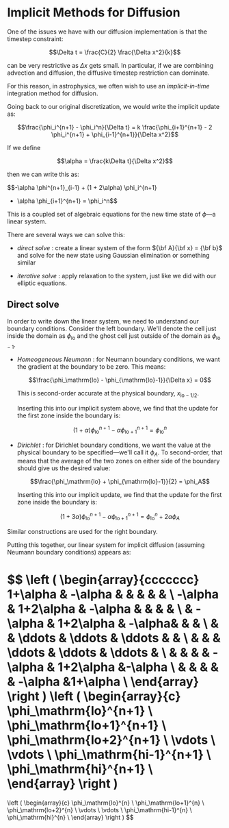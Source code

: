 # Implicit Methods for Diffusion

One of the issues we have with our diffusion implementation is that the timestep constraint:

$$\Delta t = \frac{C}{2} \frac{\Delta x^2}{k}$$

can be very restrictive as $\Delta x$ gets small.  In particular, if we are combining advection and diffusion,
the diffusive timestep restriction can dominate.

For this reason, in astrophysics, we often wish to use an _implicit-in-time_
integration method for diffusion.

Going back to our original discretization, we would write the implicit update as:

$$\frac{\phi_i^{n+1} - \phi_i^n}{\Delta t}
 = k \frac{\phi_{i+1}^{n+1} - 2 \phi_i^{n+1} + \phi_{i-1}^{n+1}}{\Delta x^2}$$
 
If we define

$$\alpha = \frac{k\Delta t}{\Delta x^2}$$

then we can write this as:

$$-\alpha \phi^{n+1}_{i-1} + (1 + 2\alpha) \phi_i^{n+1}
- \alpha \phi_{i+1}^{n+1} = \phi_i^n$$

This is a coupled set of algebraic equations for the new time state of $\phi$&mdash;a linear system.

There are several ways we can solve this:

* _direct solve_ : create a linear system of the form ${\bf A}{\bf x} = {\bf b}$
  and solve for the new state using Gaussian elimination or something similar
  
* _iterative solve_ : apply relaxation to the system, just like we did with our
  elliptic equations.
  

## Direct solve

In order to write down the linear system, we need to understand our boundary
conditions.  Consider the left boundary.  We'll denote the cell just inside
the domain as $\phi_\mathrm{lo}$ and the ghost cell just outside of the domain
as $\phi_{\mathrm{lo}-1}$.

* _Homeogeneous Neumann_ : for Neumann boundary conditions, we want the
  gradient at the boundary to be zero.  This means:
  
  $$\frac{\phi_\mathrm{lo} - \phi_{\mathrm{lo}-1}}{\Delta x} = 0$$
  
  This is second-order accurate at the physical boundary, $x_{\mathrm{lo}-1/2}$.
  
  Inserting this into our implicit system above, we find that the update for
  the first zone inside the boundary is:
  
  $$(1 + \alpha) \phi_\mathrm{lo}^{n+1} - \alpha \phi_{\mathrm{lo}+1}^{n+1} = \phi_\mathrm{lo}^n$$
  
* _Dirichlet_ : for Dirichlet boundary conditions, we want the value at the
  physical boundary to be specified&mdash;we'll call it $\phi_A$.  To second-order, that means that the
  average of the two zones on either side of the boundary should give us
  the desired value:
  
  $$\frac{\phi_\mathrm{lo} + \phi_{\mathrm{lo}-1}}{2} = \phi_A$$
  
  Inserting this into our implicit update, we find that the update for the first
  zone inside the boundary is:
  
  $$(1 + 3\alpha) \phi_\mathrm{lo}^{n+1} - \alpha \phi_{\mathrm{lo}+1}^{n+1} = \phi_\mathrm{lo}^n + 2 \alpha \phi_A$$
  
Similar constructions are used for the right boundary.

Putting this together, our linear system for implicit diffusion (assuming Neumann boundary conditions) appears as:

$$
\left (
\begin{array}{ccccccc}
1+\alpha &   -\alpha &           &        &         &           &          \\
-\alpha  & 1+2\alpha & -\alpha   &        &         &           &          \\
         & -\alpha   & 1+2\alpha & -\alpha&         &           &          \\
         &           & \ddots    & \ddots & \ddots  &           &          \\
         &           &           & \ddots & \ddots  & \ddots    &          \\
         &           &           &        & -\alpha & 1+2\alpha &-\alpha   \\
         &           &           &        &         & -\alpha   &1+\alpha \\
\end{array}
\right )
\left (
\begin{array}{c}
\phi_\mathrm{lo}^{n+1} \\
\phi_\mathrm{lo+1}^{n+1} \\
\phi_\mathrm{lo+2}^{n+1} \\
\vdots \\
\vdots \\
\phi_\mathrm{hi-1}^{n+1} \\
\phi_\mathrm{hi}^{n+1} \\
\end{array}
\right )
=
\left (
\begin{array}{c}
\phi_\mathrm{lo}^{n} \\
\phi_\mathrm{lo+1}^{n} \\
\phi_\mathrm{lo+2}^{n} \\
\vdots \\
\vdots \\
\phi_\mathrm{hi-1}^{n} \\
\phi_\mathrm{hi}^{n} \\
\end{array}
\right )
$$

